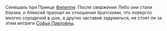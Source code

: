 Сенешаль при Принце [Филиппе](</Дело/Филипп Иоганн Маттарнови.md>). После свержения Лебо они стали близки, и Алексей признал их отношения братскими, что повергло многих сородичей в шок, а других заставив задуматься, не стоят ли за этим интриги [Софьи Павловны](</Дело/Софья Павловна Вяземская.md>).